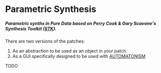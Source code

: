 # Parametric Synthesis
##### Parametric synths in Pure Data based on Perry Cook &amp; Gary Scavone's Synthesis Toolkit ([STK](https://ccrma.stanford.edu/software/stk/)).

There are two versions of the patches:
1. As an abstraction to be used as an object in your patch.
2. As a GUI specifically designed to be used with [AUTOMATONISM](https://www.automatonism.com/)

TODO
